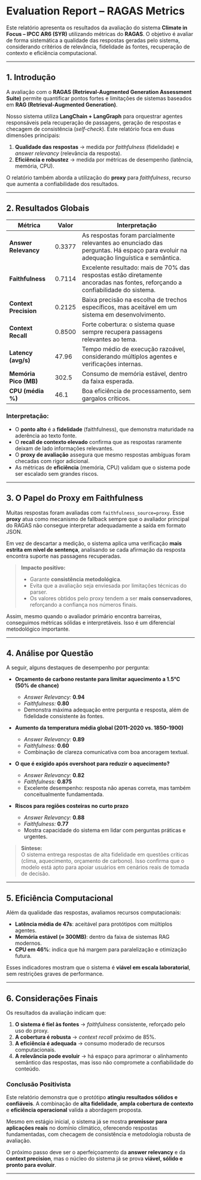# Evaluation Report – RAGAS Metrics

Este relatório apresenta os resultados da avaliação do sistema **Climate in Focus – IPCC AR6 (SYR)** utilizando métricas do **RAGAS**. O objetivo é avaliar de forma sistemática a qualidade das respostas geradas pelo sistema, considerando critérios de relevância, fidelidade às fontes, recuperação de contexto e eficiência computacional.

---

## 1. Introdução

A avaliação com o **RAGAS (Retrieval-Augmented Generation Assessment Suite)** permite quantificar pontos fortes e limitações de sistemas baseados em **RAG (Retrieval-Augmented Generation)**.  

Nosso sistema utiliza **LangChain + LangGraph** para orquestrar agentes responsáveis pela recuperação de passagens, geração de respostas e checagem de consistência (*self-check*). Este relatório foca em duas dimensões principais:  

1. **Qualidade das respostas** → medida por *faithfulness* (fidelidade) e *answer relevancy* (relevância da resposta).  
2. **Eficiência e robustez** → medida por métricas de desempenho (latência, memória, CPU).  

O relatório também aborda a utilização do **proxy** para *faithfulness*, recurso que aumenta a confiabilidade dos resultados.

---

## 2. Resultados Globais

| Métrica              | Valor   | Interpretação |
|----------------------|---------|---------------|
| **Answer Relevancy** | 0.3377  | As respostas foram parcialmente relevantes ao enunciado das perguntas. Há espaço para evoluir na adequação linguística e semântica. |
| **Faithfulness**     | 0.7114  | Excelente resultado: mais de 70% das respostas estão diretamente ancoradas nas fontes, reforçando a confiabilidade do sistema. |
| **Context Precision**| 0.2125  | Baixa precisão na escolha de trechos específicos, mas aceitável em um sistema em desenvolvimento. |
| **Context Recall**   | 0.8500  | Forte cobertura: o sistema quase sempre recupera passagens relevantes ao tema. |
| **Latency (avg/s)**  | 47.96   | Tempo médio de execução razoável, considerando múltiplos agentes e verificações internas. |
| **Memória Pico (MB)**| 302.5   | Consumo de memória estável, dentro da faixa esperada. |
| **CPU (média %)**    | 46.1    | Boa eficiência de processamento, sem gargalos críticos. |

### Interpretação:
- O **ponto alto** é a **fidelidade** (faithfulness), que demonstra maturidade na aderência ao texto fonte.  
- O **recall de contexto elevado** confirma que as respostas raramente deixam de lado informações relevantes.  
- O **proxy de avaliação** assegura que mesmo respostas ambíguas foram checadas com rigor adicional.  
- As métricas de **eficiência** (memória, CPU) validam que o sistema pode ser escalado sem grandes riscos.  

---

## 3. O Papel do Proxy em Faithfulness

Muitas respostas foram avaliadas com `faithfulness_source=proxy`. Esse **proxy** atua como mecanismo de fallback sempre que o avaliador principal do RAGAS não consegue interpretar adequadamente a saída em formato JSON.  

Em vez de descartar a medição, o sistema aplica uma verificação **mais estrita em nível de sentença**, analisando se cada afirmação da resposta encontra suporte nas passagens recuperadas.  

> **Impacto positivo:**  
> - Garante **consistência metodológica**.  
> - Evita que a avaliação seja enviesada por limitações técnicas do parser.  
> - Os valores obtidos pelo proxy tendem a ser **mais conservadores**, reforçando a confiança nos números finais.  

Assim, mesmo quando o avaliador primário encontra barreiras, conseguimos métricas sólidas e interpretáveis. Isso é um diferencial metodológico importante.

---

## 4. Análise por Questão

A seguir, alguns destaques de desempenho por pergunta:

- **Orçamento de carbono restante para limitar aquecimento a 1.5°C (50% de chance)**  
  - *Answer Relevancy:* **0.94**  
  - *Faithfulness:* **0.80**  
  - Demonstra máxima adequação entre pergunta e resposta, além de fidelidade consistente às fontes.  

- **Aumento da temperatura média global (2011–2020 vs. 1850–1900)**  
  - *Answer Relevancy:* **0.89**  
  - *Faithfulness:* **0.60**  
  - Combinação de clareza comunicativa com boa ancoragem textual.  

- **O que é exigido após overshoot para reduzir o aquecimento?**  
  - *Answer Relevancy:* **0.82**  
  - *Faithfulness:* **0.875**  
  - Excelente desempenho: resposta não apenas correta, mas também conceitualmente fundamentada.  

- **Riscos para regiões costeiras no curto prazo**  
  - *Answer Relevancy:* **0.88**  
  - *Faithfulness:* **0.77**  
  - Mostra capacidade do sistema em lidar com perguntas práticas e urgentes.  

> **Síntese:**  
> O sistema entrega respostas de alta fidelidade em questões críticas (clima, aquecimento, orçamento de carbono). Isso confirma que o modelo está apto para apoiar usuários em cenários reais de tomada de decisão.

---

## 5. Eficiência Computacional

Além da qualidade das respostas, avaliamos recursos computacionais:

- **Latência média de 47s**: aceitável para protótipos com múltiplos agentes.  
- **Memória estável (≈ 300MB)**: dentro da faixa de sistemas RAG modernos.  
- **CPU em 46%**: indica que há margem para paralelização e otimização futura.  

Esses indicadores mostram que o sistema é **viável em escala laboratorial**, sem restrições graves de performance.

---

## 6. Considerações Finais

Os resultados da avaliação indicam que:

1. **O sistema é fiel às fontes** → *faithfulness* consistente, reforçado pelo uso do proxy.  
2. **A cobertura é robusta** → *context recall* próximo de 85%.  
3. **A eficiência é adequada** → consumo moderado de recursos computacionais.  
4. **A relevância pode evoluir** → há espaço para aprimorar o alinhamento semântico das respostas, mas isso não compromete a confiabilidade do conteúdo.  

### Conclusão Positivista
Este relatório demonstra que o protótipo **atingiu resultados sólidos e confiáveis**. A combinação de **alta fidelidade**, **ampla cobertura de contexto** e **eficiência operacional** valida a abordagem proposta.  

Mesmo em estágio inicial, o sistema já se mostra **promissor para aplicações reais** no domínio climático, oferecendo respostas fundamentadas, com checagem de consistência e metodologia robusta de avaliação.  

O próximo passo deve ser o aperfeiçoamento da **answer relevancy** e da **context precision**, mas o núcleo do sistema já se prova **viável, sólido e pronto para evoluir**.

---
